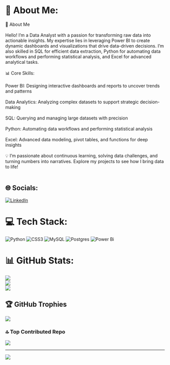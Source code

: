 # 💫 About Me:
🚀 About Me<br><br>Hello! I’m a Data Analyst with a passion for transforming raw data into actionable insights. My expertise lies in leveraging Power BI to create dynamic dashboards and visualizations that drive data-driven decisions. I’m also skilled in SQL for efficient data extraction, Python for automating data workflows and performing statistical analysis, and Excel for advanced analytical tasks.<br><br>📊 Core Skills:<br><br>Power BI: Designing interactive dashboards and reports to uncover trends and patterns<br><br>Data Analytics: Analyzing complex datasets to support strategic decision-making<br><br>SQL: Querying and managing large datasets with precision<br><br>Python: Automating data workflows and performing statistical analysis<br><br>Excel: Advanced data modeling, pivot tables, and functions for deep insights<br><br>💡 I’m passionate about continuous learning, solving data challenges, and turning numbers into narratives. Explore my projects to see how I bring data to life!<br><br>


## 🌐 Socials:
[![LinkedIn](https://img.shields.io/badge/LinkedIn-%230077B5.svg?logo=linkedin&logoColor=white)](https://linkedin.com/in/shivanig1931) 

# 💻 Tech Stack:
![Python](https://img.shields.io/badge/python-3670A0?style=for-the-badge&logo=python&logoColor=ffdd54) ![CSS3](https://img.shields.io/badge/css3-%231572B6.svg?style=for-the-badge&logo=css3&logoColor=white) ![MySQL](https://img.shields.io/badge/mysql-4479A1.svg?style=for-the-badge&logo=mysql&logoColor=white) ![Postgres](https://img.shields.io/badge/postgres-%23316192.svg?style=for-the-badge&logo=postgresql&logoColor=white) ![Power Bi](https://img.shields.io/badge/power_bi-F2C811?style=for-the-badge&logo=powerbi&logoColor=black)
# 📊 GitHub Stats:
![](https://github-readme-stats.vercel.app/api?username=shivanigupta1931&theme=dark&hide_border=false&include_all_commits=true&count_private=false)<br/>
![](https://nirzak-streak-stats.vercel.app/?user=shivanigupta1931&theme=dark&hide_border=false)<br/>
![](https://github-readme-stats.vercel.app/api/top-langs/?username=shivanigupta1931&theme=dark&hide_border=false&include_all_commits=true&count_private=false&layout=compact)

## 🏆 GitHub Trophies
![](https://github-profile-trophy.vercel.app/?username=shivanigupta1931&theme=radical&no-frame=false&no-bg=true&margin-w=4)

### 🔝 Top Contributed Repo
![](https://github-contributor-stats.vercel.app/api?username=shivanigupta1931&limit=5&theme=dark&combine_all_yearly_contributions=true)

---
[![](https://visitcount.itsvg.in/api?id=shivanigupta1931&icon=0&color=0)](https://visitcount.itsvg.in)

<!-- Proudly created with GPRM ( https://gprm.itsvg.in ) -->
